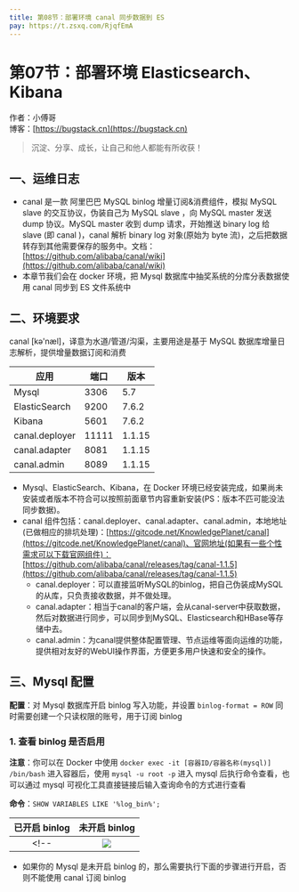 ```yaml
---
title: 第08节：部署环境 canal 同步数据到 ES
pay: https://t.zsxq.com/RjqfEmA
---
```


# 第07节：部署环境 Elasticsearch、Kibana

作者：小傅哥
<br/>博客：[https://bugstack.cn](https://bugstack.cn)

>沉淀、分享、成长，让自己和他人都能有所收获！

## 一、运维日志

- canal 是一款 阿里巴巴 MySQL binlog 增量订阅&消费组件，模拟 MySQL slave 的交互协议，伪装自己为 MySQL slave ，向 MySQL master 发送dump 协议。MySQL master 收到 dump 请求，开始推送 binary log 给 slave (即 canal )，canal 解析 binary log 对象(原始为 byte 流)，之后把数据转存到其他需要保存的服务中。文档：[https://github.com/alibaba/canal/wiki](https://github.com/alibaba/canal/wiki)
- 本章节我们会在 docker 环境，把 Mysql 数据库中抽奖系统的分库分表数据使用 canal 同步到 ES 文件系统中

## 二、环境要求

<!-- ![](/images/article/project/lottery/Part-5/8-01.png) -->

canal [kə'næl]，译意为水道/管道/沟渠，主要用途是基于 MySQL 数据库增量日志解析，提供增量数据订阅和消费

| 应用           | 端口  | 版本   |
| -------------- | ----- | ------ |
| Mysql          | 3306  | 5.7    |
| ElasticSearch  | 9200  | 7.6.2  |
| Kibana         | 5601  | 7.6.2  |
| canal.deployer | 11111 | 1.1.15 |
| canal.adapter  | 8081  | 1.1.15 |
| canal.admin    | 8089  | 1.1.15 |

- Mysql、ElasticSearch、Kibana，在 Docker 环境已经安装完成，如果尚未安装或者版本不符合可以按照前面章节内容重新安装(PS：版本不匹可能没法同步数据)。
- canal 组件包括：canal.deployer、canal.adapter、canal.admin，本地地址(已做相应的排坑处理)：[https://gitcode.net/KnowledgePlanet/canal](https://gitcode.net/KnowledgePlanet/canal)、官网地址(如果有一些个性需求可以下载官网组件)：[https://github.com/alibaba/canal/releases/tag/canal-1.1.5](https://github.com/alibaba/canal/releases/tag/canal-1.1.5)
  - canal.deployer：可以直接监听MySQL的binlog，把自己伪装成MySQL的从库，只负责接收数据，并不做处理。
  - canal.adapter：相当于canal的客户端，会从canal-server中获取数据，然后对数据进行同步，可以同步到MySQL、Elasticsearch和HBase等存储中去。
  - canal.admin：为canal提供整体配置管理、节点运维等面向运维的功能，提供相对友好的WebUI操作界面，方便更多用户快速和安全的操作。

## 三、Mysql 配置

**配置**：对 Mysql 数据库开启 binlog 写入功能，并设置 `binlog-format = ROW` 同时需要创建一个只读权限的账号，用于订阅 binlog

### 1. 查看 binlog 是否启用

**注意**：你可以在 Docker 中使用 `docker exec -it [容器ID/容器名称(mysql)] /bin/bash` 进入容器后，使用 `mysql -u root -p` 进入 mysql 后执行命令查看，也可以通过 mysql 可视化工具直接链接后输入查询命令的方式进行查看

**命令**：`SHOW VARIABLES LIKE '%log_bin%';`

|   已开启 binlog   |  未开启 binlog    |
| :----: | :----: |
<!-- | ![](/images/article/project/lottery/Part-5/8-02.png) |  ![](/images/article/project/lottery/Part-5/8-03.png)  | -->

- 如果你的 Mysql 是未开启 binlog 的，那么需要执行下面的步骤进行开启，否则不能使用 canal 订阅 binlog